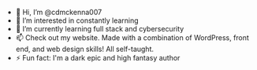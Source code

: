 - 👋 Hi, I’m @cdmckenna007
- 👀 I’m interested in constantly learning
- 🌱 I’m currently learning full stack and cybersecurity
- 📫 Check out my website. Made with a combination of WordPress, front end, and web design skills! All self-taught.
- ⚡ Fun fact: I'm a dark epic and high fantasy author

<!---
cdmckenna007/cdmckenna007 is a ✨ special ✨ repository because its `README.md` (this file) appears on your GitHub profile.
You can click the Preview link to take a look at your changes.
--->
